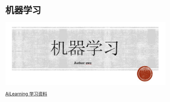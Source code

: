 # 机器学习

![图片](/../img/1564392752105.jpg)

[AiLearning  学习资料](https://github.com/apachecn/AiLearning)

